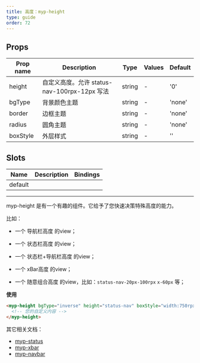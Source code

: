 ```yaml
---
title: 高度：myp-height
type: guide
order: 72
---
```


## Props

| Prop name | Description                                  | Type   | Values | Default |
| --------- | -------------------------------------------- | ------ | ------ | ------- |
| height    | 自定义高度。允许 status-nav-100rpx-12px 写法 | string | -      | '0'     |
| bgType    | 背景颜色主题                                 | string | -      | 'none'  |
| border    | 边框主题                                     | string | -      | 'none'  |
| radius    | 圆角主题                                     | string | -      | 'none'  |
| boxStyle  | 外层样式                                     | string | -      | ''      |

## Slots

| Name    | Description | Bindings |
| ------- | ----------- | -------- |
| default |             |          |

---

myp-height 是有一个有趣的组件。它给予了您快速决策特殊高度的能力。

比如：

- 一个 导航栏高度 的view；

- 一个 状态栏高度 的view；

- 一个 状态栏+导航栏高度 的view；

- 一个 xBar高度 的view；

- 一个 随意组合高度 的view，比如：`status-nav-20px-100rpx` `x-60px` 等；

**使用**

```html
<myp-height bgType="inverse" height="status-nav" boxStyle="width:750rpx;">
  <!-- 您的自定义内容 -->
</myp-height>
```

其它相关文档：

- [myp-status](/doc/guide/myp-status.html) 
- [myp-xbar](/doc/guide/myp-xbar.html) 
- [myp-navbar](/doc/guide/myp-navbar.html)
